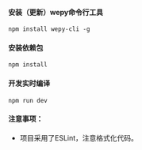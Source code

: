 
#### 安装（更新）wepy命令行工具
`npm install wepy-cli -g`

#### 安装依赖包
`npm install`

#### 开发实时编译
`npm run dev`

#### 注意事项：
* 项目采用了ESLint，注意格式化代码。
